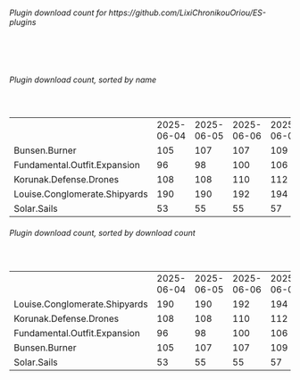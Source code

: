 <h6>Plugin download count for https://github.com/LixiChronikouOriou/ES-plugins</h6><br>
<br>
<h6>Plugin download count, sorted by name</h6><sub><sup><br>
<table>
	<tr>
		<td></td>
		<td>2025-06-04</td>
		<td>2025-06-05</td>
		<td>2025-06-06</td>
		<td>2025-06-07</td>
		<td>2025-06-08</td>
		<td>2025-06-09</td>
		<td>2025-06-10</td>
		<td>today +</td>
	</tr>
	<tr>
		<td>Bunsen.Burner</td>
		<td>105</td>
		<td>107</td>
		<td>107</td>
		<td>109</td>
		<td>113</td>
		<td>119</td>
		<td>121</td>
		<td>+ 2</td>
	</tr>
	<tr>
		<td>Fundamental.Outfit.Expansion</td>
		<td>96</td>
		<td>98</td>
		<td>100</td>
		<td>106</td>
		<td>110</td>
		<td>119</td>
		<td>121</td>
		<td>+ 2</td>
	</tr>
	<tr>
		<td>Korunak.Defense.Drones</td>
		<td>108</td>
		<td>108</td>
		<td>110</td>
		<td>112</td>
		<td>114</td>
		<td>121</td>
		<td>123</td>
		<td>+ 2</td>
	</tr>
	<tr>
		<td>Louise.Conglomerate.Shipyards</td>
		<td>190</td>
		<td>190</td>
		<td>192</td>
		<td>194</td>
		<td>199</td>
		<td>206</td>
		<td>208</td>
		<td>+ 2</td>
	</tr>
	<tr>
		<td>Solar.Sails</td>
		<td>53</td>
		<td>55</td>
		<td>55</td>
		<td>57</td>
		<td>59</td>
		<td>67</td>
		<td>69</td>
		<td>+ 2</td>
	</tr>
</table>
</sub></sup>
<h6>Plugin download count, sorted by download count</h6><sub><sup><br>
<table>
	<tr>
		<td></td>
		<td>2025-06-04</td>
		<td>2025-06-05</td>
		<td>2025-06-06</td>
		<td>2025-06-07</td>
		<td>2025-06-08</td>
		<td>2025-06-09</td>
		<td>2025-06-10</td>
		<td>today +</td>
	</tr>
	<tr>
		<td>Louise.Conglomerate.Shipyards</td>
		<td>190</td>
		<td>190</td>
		<td>192</td>
		<td>194</td>
		<td>199</td>
		<td>206</td>
		<td>208</td>
		<td>+ 2</td>
	</tr>
	<tr>
		<td>Korunak.Defense.Drones</td>
		<td>108</td>
		<td>108</td>
		<td>110</td>
		<td>112</td>
		<td>114</td>
		<td>121</td>
		<td>123</td>
		<td>+ 2</td>
	</tr>
	<tr>
		<td>Fundamental.Outfit.Expansion</td>
		<td>96</td>
		<td>98</td>
		<td>100</td>
		<td>106</td>
		<td>110</td>
		<td>119</td>
		<td>121</td>
		<td>+ 2</td>
	</tr>
	<tr>
		<td>Bunsen.Burner</td>
		<td>105</td>
		<td>107</td>
		<td>107</td>
		<td>109</td>
		<td>113</td>
		<td>119</td>
		<td>121</td>
		<td>+ 2</td>
	</tr>
	<tr>
		<td>Solar.Sails</td>
		<td>53</td>
		<td>55</td>
		<td>55</td>
		<td>57</td>
		<td>59</td>
		<td>67</td>
		<td>69</td>
		<td>+ 2</td>
	</tr>
</table>
</sub></sup>
